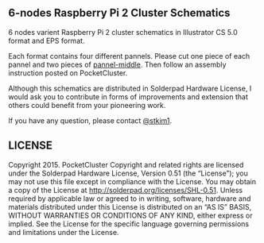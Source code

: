 ## 6-nodes Raspberry Pi 2 Cluster Schematics  

6 nodes varient Raspberry Pi 2 cluster schematics in Illustrator CS 5.0 format and EPS format.  

Each format contains four different pannels. Please cut one piece of each pannel and two pieces of [pannel-middle](https://github.com/stkim1/pocketcluster/blob/master/6-nodes-schematics/eps/pannel-middle.eps). Then follow an assembly instruction posted on PocketCluster.

Although this schematics are distributed in Solderpad Hardware License, I would ask you to contribute in forms of improvements and extension that others could benefit from your pioneering work.

If you have any question, please contact [@stkim1](https://twitter.com/stkim1).


## LICENSE  

Copyright 2015. PocketCluster Copyright and related rights are licensed under the Solderpad Hardware License, Version 0.51 (the “License”); you may not use this file except in compliance with the License. You may obtain a copy of the License at http://solderpad.org/licenses/SHL-0.51. Unless required by applicable law or agreed to in writing, software, hardware and materials distributed under this License is distributed on an “AS IS” BASIS, WITHOUT WARRANTIES OR CONDITIONS OF ANY KIND, either express or implied. See the License for the specific language governing permissions and limitations under the License.


